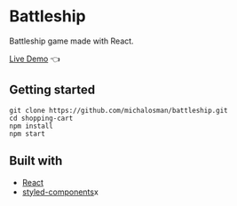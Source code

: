 # Battleship

Battleship game made with React.

[Live Demo](https://michalosman.github.io/battleship/) :point_left:

## Getting started

```
git clone https://github.com/michalosman/battleship.git
cd shopping-cart
npm install
npm start
```

## Built with

- [React](https://reactjs.org/)
- [styled-components](https://styled-components.com/)x
